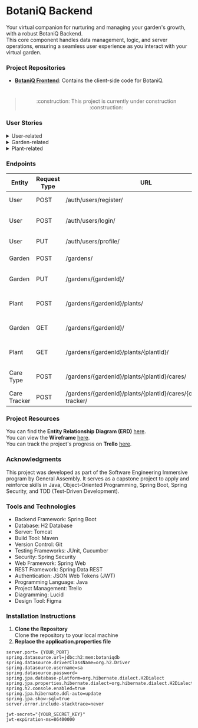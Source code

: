 # BotaniQ Backend
Your virtual companion for nurturing and managing your garden's growth, with a robust BotaniQ Backend.  
This core component handles data management, logic, and server operations, ensuring a seamless user experience as you interact with your virtual garden.
### Project Repositories
- **[BotaniQ Frontend](https://github.com/GabrielleYnara/BotaniQ-Frontend)**: Contains the client-side code for BotaniQ.  
#
> <p align="center">:construction: This project is currently under construction :construction:</p>

### User Stories
<details>
<summary>User-related</summary>

1. As a new user, I want to register by providing my email and password, so I can access the application.
    - The user should provide a unique email and a password.
        - Success: If the email is unique, the application registers the user and displays a success message.
        - Error: If the email is not unique, the application displays an error message.
2. As a registered user, I want to log in by providing my email and password, so I can access my personal application. 
    - The user must provide a valid pair of email and password.
        - Success: If the credentials are valid, the application should load the home page.
        - Error: If the credentials are invalid, the application displays an error message.
3. As a logged-in user, I want to add my first name, last name, and bio to my profile, so I can share more about myself with other Virtual Garden users.
    - Success: If the information is saved successfully, a success message is displayed.
    - Error: If there's an error while saving, an error message is displayed.

</details>
<details>
<summary>Garden-related</summary>

1. As a logged-in user, I want to create a garden, so I can have a virtual copy of my actual garden. 
    - I must provide a unique description.
    - I can provide additional notes.
    - Success: If the description is unique it saves the garden.
    - Error: If a garden with that description already exists.
2. As a logged-in user, I want to update my garden's information.
    - I can provide a new description, and/or new notes.
    - Success: If the information is saved successfully, a success message is displayed.
    - Error: If there's an error while saving, an error message is displayed.
3. As a logged-in user, I want to see a list of plants in a garden.
    - I must provide a valid garden.
    - Success: The application displays a list of plants associated with the garden.
    - Error: The application displays an error.

</details>
<details>
<summary>Plant-related</summary>

1. As a logged-in user, I want to add a new plant to my garden. 
    - I must provide a valid garden.
    - I must provide the plant name and type.
    - Success: If the information is saved successfully, a success message is displayed.
    - Error: If there's an error while saving, an error message is displayed.
2. As a logged-in user, I want to view the details of a specific plant, so I can learn more about it.
    - I must choose a valid plant.
    - Success: The application displays the plant information.
    - Error: The application displays an error.
3. As a logged-in user, I want to create descriptive care types and set their frequency, so I can have a personalized care schedule for my plants.
    - The user can create a new care type by providing a description and frequency (daily, weekly, monthly, etc.).
        - Success: The application saves the care type and frequency, and displays a success message.
        - Error: If there's an error while saving, the application displays an error message.
4. As a logged-in user, I want to register when I care for a specific plant, so I can keep track of my plant care routine.
    - The user must select a valid plant and a valid care type.
    - The user can specify the date when the care was provided.
        - Success: The application saves the care event, and displays a success message.
        - Error: If there's an error while saving, the application displays an error message.

</details>

### Endpoints 
| Entity | Request Type | URL | Functionality | Access |
| --- | --- | --- | --- | --- |
| User | POST | /auth/users/register/ | Register a new user | public |
| User | POST | /auth/users/login/ | Login as a registered user | public |
| User | PUT | /auth/users/profile/ | Update a user's profile | private |
| Garden | POST  | /gardens/ | Create a garden  | private |
| Garden | PUT | /gardens/{gardenId}/ | Update garden information | private |
| Plant | POST | /gardens/{gardenId}/plants/ | Create and add a plant to a garden | private |
| Garden | GET | /gardens/{gardenId}/ | See the garden and its plant list | private |
| Plant | GET | /gardens/{gardenId}/plants/{plantId}/ | View plant details of a given garden | private |
| Care Type | POST | /gardens/{gardenId}/plants/{plantId}/cares/ | Create care types and frequency | private |
| Care Tracker | POST | /gardens/{gardenId}/plants/{plantId}/cares/{careId}/care-tracker/ | Register plant care | private |

### Project Resources

You can find the **Entity Relationship Diagram (ERD)** [here](https://github.com/GabrielleYnara/BotaniQ-Backend/blob/main/assets/BotaniQ%20-%20ERD.png).  
You can view the **Wireframe** [here](https://www.figma.com/file/XPuSCSOH2gortY4YzDjYnY/BotaniQ?type=design&node-id=1%3A153&mode=design&t=sEdhlr8fbDFwkS11-1).  
You can track the project's progress on **Trello** [here](https://trello.com/b/Phjbksmc/capstone).

### Acknowledgments
This project was developed as part of the Software Engineering Immersive program by General Assembly. 
It serves as a capstone project to apply and reinforce skills in Java, Object-Oriented Programming, Spring Boot, Spring Security, and TDD (Test-Driven Development). 

### Tools and Technologies
- Backend Framework: Spring Boot
- Database: H2 Database
- Server: Tomcat
- Build Tool: Maven
- Version Control: Git
- Testing Frameworks: JUnit, Cucumber
- Security: Spring Security
- Web Framework: Spring Web
- REST Framework: Spring Data REST
- Authentication: JSON Web Tokens (JWT)
- Programming Language: Java
- Project Management: Trello
- Diagramming: Lucid
- Design Tool: Figma

### Installation Instructions

1. **Clone the Repository**  
  Clone the repository to your local machine  
2. **Replace the application.properties file**
```
server.port= {YOUR_PORT}
spring.datasource.url=jdbc:h2:mem:botaniqdb
spring.datasource.driverClassName=org.h2.Driver
spring.datasource.username=sa
spring.datasource.password=
spring.jpa.database-platform=org.hibernate.dialect.H2Dialect
spring.jpa.properties.hibernate.dialect=org.hibernate.dialect.H2Dialect
spring.h2.console.enabled=true
spring.jpa.hibernate.ddl-auto=update
spring.jpa.show-sql=true
server.error.include-stacktrace=never

jwt-secret="{YOUR_SECRET_KEY}"
jwt-expiration-ms=86400000
```
